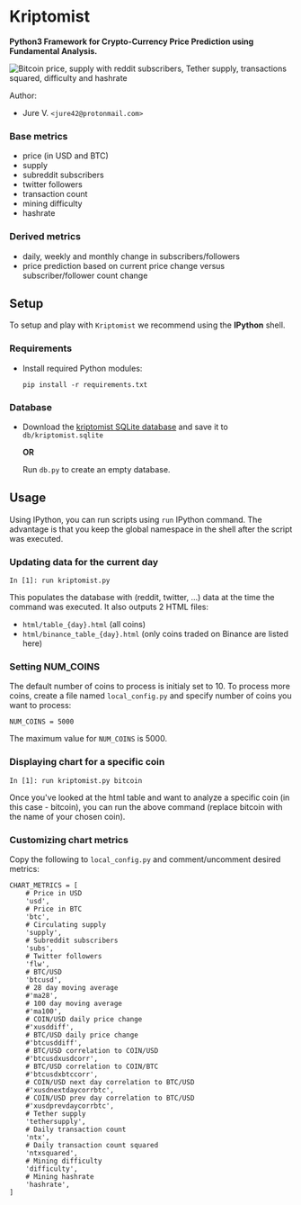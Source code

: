 # Kriptomist
**Python3 Framework for Crypto-Currency Price Prediction using Fundamental Analysis.**

![Bitcoin price, supply with reddit subscribers, Tether supply, transactions squared, difficulty and hashrate](https://i.imgur.com/CridKuT.png)

Author:
- Jure V. `<jure42@protonmail.com>`

### Base metrics
- price (in USD and BTC)
- supply
- subreddit subscribers
- twitter followers
- transaction count
- mining difficulty
- hashrate

### Derived metrics
- daily, weekly and monthly change in subscribers/followers
- price prediction based on current price change versus subscriber/follower count change


## Setup
To setup and play with `Kriptomist` we recommend using the **IPython** shell.

### Requirements
- Install required Python modules:

      pip install -r requirements.txt

### Database
- Download the [kriptomist SQLite database](https://bit.ly/31fv8CX) and save it to `db/kriptomist.sqlite`
  
  **OR**
  
  Run `db.py` to create an empty database.
  
## Usage
Using IPython, you can run scripts using `run` IPython command. The advantage is that you keep the global namespace in the shell after the script was executed.

### Updating data for the current day
    In [1]: run kriptomist.py

This populates the database with (reddit, twitter, ...) data at the time the command was executed.
It also outputs 2 HTML files: 
- `html/table_{day}.html` (all coins)
- `html/binance_table_{day}.html` (only coins traded on Binance are listed here)

### Setting NUM_COINS
The default number of coins to process is initialy set to 10. To process more coins, create a file named `local_config.py` and specify number of coins you want to process:

    NUM_COINS = 5000

The maximum value for `NUM_COINS` is 5000.

### Displaying chart for a specific coin
    In [1]: run kriptomist.py bitcoin

Once you've looked at the html table and want to analyze a specific coin (in this case - bitcoin), you can run the above command (replace bitcoin with the name of your chosen coin).

### Customizing chart metrics
Copy the following to `local_config.py` and comment/uncomment desired metrics:

    CHART_METRICS = [
        # Price in USD
        'usd',
        # Price in BTC
        'btc',
        # Circulating supply
        'supply',
        # Subreddit subscribers
        'subs',
        # Twitter followers
        'flw',
        # BTC/USD
        'btcusd',
        # 28 day moving average
        #'ma28',
        # 100 day moving average
        #'ma100',
        # COIN/USD daily price change
        #'xusddiff',
        # BTC/USD daily price change
        #'btcusddiff',
        # BTC/USD correlation to COIN/USD
        #'btcusdxusdcorr',
        # BTC/USD correlation to COIN/BTC
        #'btcusdxbtccorr',
        # COIN/USD next day correlation to BTC/USD
        #'xusdnextdaycorrbtc',
        # COIN/USD prev day correlation to BTC/USD
        #'xusdprevdaycorrbtc',
        # Tether supply
        'tethersupply',
        # Daily transaction count
        'ntx',
        # Daily transaction count squared
        'ntxsquared',
        # Mining difficulty
        'difficulty',
        # Mining hashrate
        'hashrate',
    ]
